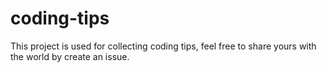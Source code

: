 # coding-tips

This project is used for collecting coding tips, feel free to share yours with the world by create an issue.
